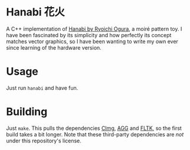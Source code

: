 
# Hanabi 花火
A C++ implementation of [Hanabi by Ryoichi Ogura](https://www.spoon-tamago.com/2013/09/06/laser-cutter-design-contest-winners-announced/), a moiré pattern toy. I have been fascinated by its simplicity and how perfectly its concept matches vector graphics, so I have been wanting to write my own ever since learning of the hardware version.

# Usage
Just run `hanabi` and have fun.

# Building
Just `make`. This pulls the dependencies [CImg](http://cimg.eu/), [AGG](http://www.antigrain.com/) and [FLTK](https://www.fltk.org/), so the first build takes a bit longer. Note that these third-party dependencies are *not* under this repository's license.

